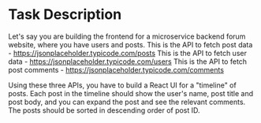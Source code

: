 # Task Description

Let's say you are building the frontend for a microservice backend forum website, where you have users and posts.
This is the API to fetch post data - https://jsonplaceholder.typicode.com/posts
This is the API to fetch user data - https://jsonplaceholder.typicode.com/users
This is the API to fetch post comments - https://jsonplaceholder.typicode.com/comments

Using these three APIs, you have to build a React UI for a "timeline" of posts.
Each post in the timeline should show the user's name, post title and post body, and you can expand the post and see the relevant comments.
The posts should be sorted in descending order of post ID.

